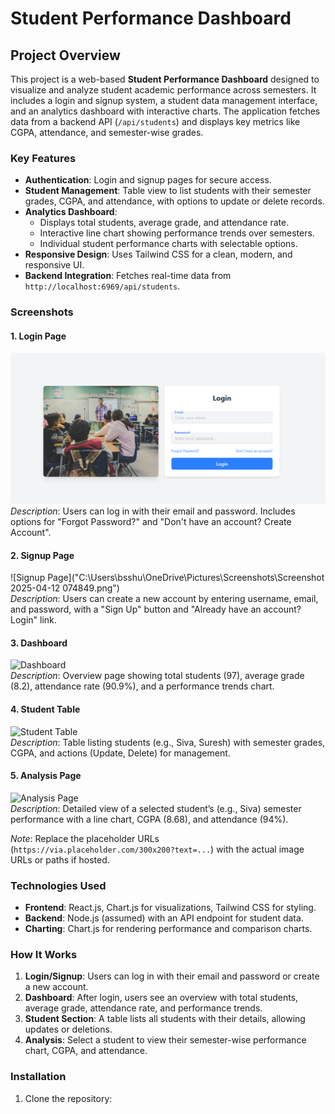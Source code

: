 # Student Performance Dashboard

## Project Overview
This project is a web-based **Student Performance Dashboard** designed to visualize and analyze student academic performance across semesters. It includes a login and signup system, a student data management interface, and an analytics dashboard with interactive charts. The application fetches data from a backend API (`/api/students`) and displays key metrics like CGPA, attendance, and semester-wise grades.

### Key Features
- **Authentication**: Login and signup pages for secure access.
- **Student Management**: Table view to list students with their semester grades, CGPA, and attendance, with options to update or delete records.
- **Analytics Dashboard**: 
  - Displays total students, average grade, and attendance rate.
  - Interactive line chart showing performance trends over semesters.
  - Individual student performance charts with selectable options.
- **Responsive Design**: Uses Tailwind CSS for a clean, modern, and responsive UI.
- **Backend Integration**: Fetches real-time data from `http://localhost:6969/api/students`.

### Screenshots
#### 1. Login Page
![alt text](<Screenshot 2025-04-12 074849.png>)
*Description*: Users can log in with their email and password. Includes options for "Forgot Password?" and "Don't have an account? Create Account".

#### 2. Signup Page
![Signup Page]("C:\Users\bsshu\OneDrive\Pictures\Screenshots\Screenshot 2025-04-12 074849.png")  
*Description*: Users can create a new account by entering username, email, and password, with a "Sign Up" button and "Already have an account? Login" link.

#### 3. Dashboard
![Dashboard](https://via.placeholder.com/300x200?text=Dashboard)  
*Description*: Overview page showing total students (97), average grade (8.2), attendance rate (90.9%), and a performance trends chart.

#### 4. Student Table
![Student Table](https://via.placeholder.com/300x200?text=Student+Table)  
*Description*: Table listing students (e.g., Siva, Suresh) with semester grades, CGPA, and actions (Update, Delete) for management.

#### 5. Analysis Page
![Analysis Page](https://via.placeholder.com/300x200?text=Analysis+Page)  
*Description*: Detailed view of a selected student’s (e.g., Siva) semester performance with a line chart, CGPA (8.68), and attendance (94%).

*Note*: Replace the placeholder URLs (`https://via.placeholder.com/300x200?text=...`) with the actual image URLs or paths if hosted.

### Technologies Used
- **Frontend**: React.js, Chart.js for visualizations, Tailwind CSS for styling.
- **Backend**: Node.js (assumed) with an API endpoint for student data.
- **Charting**: Chart.js for rendering performance and comparison charts.

### How It Works
1. **Login/Signup**: Users can log in with their email and password or create a new account.
2. **Dashboard**: After login, users see an overview with total students, average grade, attendance rate, and performance trends.
3. **Student Section**: A table lists all students with their details, allowing updates or deletions.
4. **Analysis**: Select a student to view their semester-wise performance chart, CGPA, and attendance.

### Installation
1. Clone the repository: